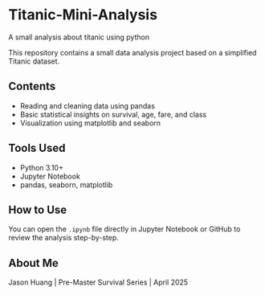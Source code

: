 # Titanic-Mini-Analysis
A small analysis about titanic using python

This repository contains a small data analysis project based on a simplified Titanic dataset.

## Contents
- Reading and cleaning data using pandas
- Basic statistical insights on survival, age, fare, and class
- Visualization using matplotlib and seaborn

## Tools Used
- Python 3.10+
- Jupyter Notebook
- pandas, seaborn, matplotlib

## How to Use
You can open the `.ipynb` file directly in Jupyter Notebook or GitHub to review the analysis step-by-step.

## About Me
Jason Huang | Pre-Master Survival Series | April 2025
